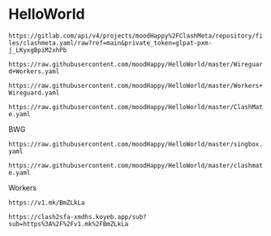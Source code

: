 # HelloWorld

`https://gitlab.com/api/v4/projects/moodHappy%2FClashMeta/repository/files/clashmeta.yaml/raw?ref=main&private_token=glpat-pxm-j_LKyxgBpiM2xhPb`

`https://raw.githubusercontent.com/moodHappy/HelloWorld/master/Wireguard+Workers.yaml`

`https://raw.githubusercontent.com/moodHappy/HelloWorld/master/Workers+Wireguard.yaml`

`https://raw.githubusercontent.com/moodHappy/HelloWorld/master/ClashMate.yaml`

BWG

`https://raw.githubusercontent.com/moodHappy/HelloWorld/master/singbox.yaml`

`https://raw.githubusercontent.com/moodHappy/HelloWorld/master/clashmate.yaml`

Workers

`https://v1.mk/BmZLkLa`

`https://clash2sfa-xmdhs.koyeb.app/sub?sub=https%3A%2F%2Fv1.mk%2FBmZLkLa`